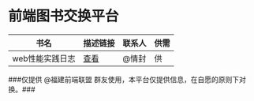 前端图书交换平台 
====
书名 | 描述链接 | 联系人 | 供需   
------------ | ------------- | ------------ | ------------  
web性能实践日志 | [查看](http://www.amazon.cn/Web%E6%80%A7%E8%83%BD%E5%AE%9E%E8%B7%B5%E6%97%A5%E5%BF%97-%E6%96%AF%E6%89%98%E6%89%AC/dp/B00K4RUL94/ref=sr_1_1?ie=UTF8&qid=1419157096&sr=8-1&keywords=web%E6%80%A7%E8%83%BD%E5%AE%9E%E8%B7%B5%E6%97%A5%E5%BF%97) |  @情封 | 供   


###仅提供 @福建前端联盟 群友使用，本平台仅提供信息，在自愿的原则下对换。###





